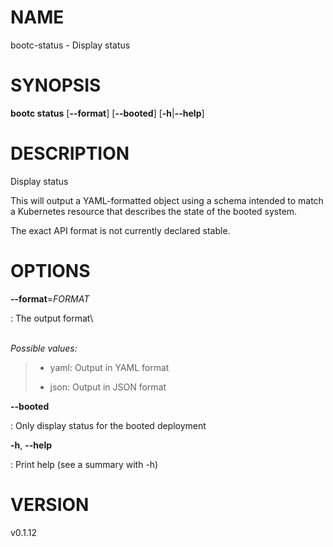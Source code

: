 # NAME

bootc-status - Display status

# SYNOPSIS

**bootc status** \[**\--format**\] \[**\--booted**\]
\[**-h**\|**\--help**\]

# DESCRIPTION

Display status

This will output a YAML-formatted object using a schema intended to
match a Kubernetes resource that describes the state of the booted
system.

The exact API format is not currently declared stable.

# OPTIONS

**\--format**=*FORMAT*

:   The output format\

\
*Possible values:*

> -   yaml: Output in YAML format
>
> -   json: Output in JSON format

**\--booted**

:   Only display status for the booted deployment

**-h**, **\--help**

:   Print help (see a summary with -h)

# VERSION

v0.1.12
